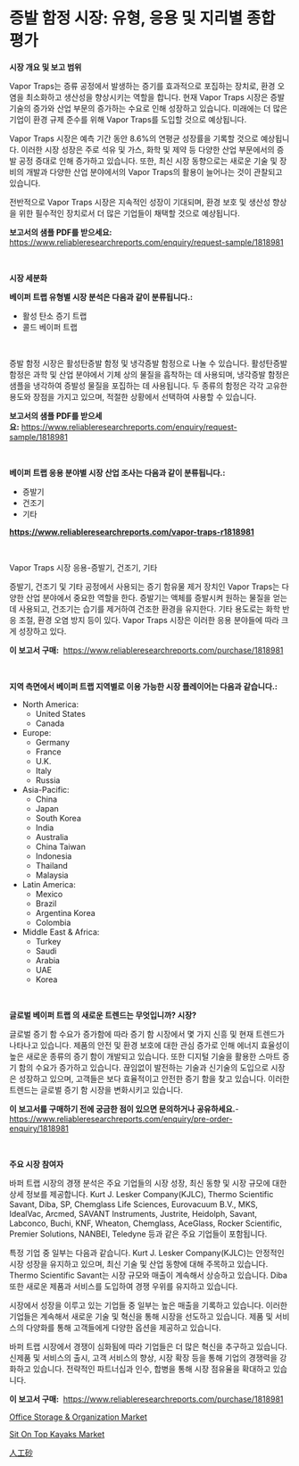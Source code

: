 <p><h1>증발 함정 시장: 유형, 응용 및 지리별 종합 평가</h1></p><p><strong>시장 개요 및 보고 범위</strong></p>
<p><p>Vapor Traps는 증류 공정에서 발생하는 증기를 효과적으로 포집하는 장치로, 환경 오염을 최소화하고 생산성을 향상시키는 역할을 합니다. 현재 Vapor Traps 시장은 증발 기술의 증가와 산업 부문의 증가하는 수요로 인해 성장하고 있습니다. 미래에는 더 많은 기업이 환경 규제 준수를 위해 Vapor Traps를 도입할 것으로 예상됩니다.</p><p>Vapor Traps 시장은 예측 기간 동안 8.6%의 연평균 성장률을 기록할 것으로 예상됩니다. 이러한 시장 성장은 주로 석유 및 가스, 화학 및 제약 등 다양한 산업 부문에서의 증발 공정 증대로 인해 증가하고 있습니다. 또한, 최신 시장 동향으로는 새로운 기술 및 장비의 개발과 다양한 산업 분야에서의 Vapor Traps의 활용이 늘어나는 것이 관찰되고 있습니다.</p><p>전반적으로 Vapor Traps 시장은 지속적인 성장이 기대되며, 환경 보호 및 생산성 향상을 위한 필수적인 장치로서 더 많은 기업들이 채택할 것으로 예상됩니다.</p></p>
<p><strong>보고서의 샘플 PDF를 받으세요:</strong> <a href="https://www.reliableresearchreports.com/enquiry/request-sample/1818981">https://www.reliableresearchreports.com/enquiry/request-sample/1818981</a></p>
<p>&nbsp;</p>
<p><strong>시장 세분화</strong></p>
<p><strong>베이퍼 트랩 유형별 시장 분석은 다음과 같이 분류됩니다.:</strong></p>
<p><ul><li>활성 탄소 증기 트랩</li><li>콜드 베이퍼 트랩</li></ul></p>
<p>&nbsp;</p>
<p><p>증발 함정 시장은 활성탄증발 함정 및 냉각증발 함정으로 나눌 수 있습니다. 활성탄증발 함정은 과학 및 산업 분야에서 기체 상의 물질을 흡착하는 데 사용되며, 냉각증발 함정은 샘플을 냉각하여 증발성 물질을 포집하는 데 사용됩니다. 두 종류의 함정은 각각 고유한 용도와 장점을 가지고 있으며, 적절한 상황에서 선택하여 사용할 수 있습니다.</p></p>
<p><strong>보고서의 샘플 PDF를 받으세요:</strong>&nbsp;<a href="https://www.reliableresearchreports.com/enquiry/request-sample/1818981">https://www.reliableresearchreports.com/enquiry/request-sample/1818981</a></p>
<p>&nbsp;</p>
<p><strong> 베이퍼 트랩 응용 분야별 시장 산업 조사는 다음과 같이 분류됩니다.:</strong></p>
<p><ul><li>증발기</li><li>건조기</li><li>기타</li></ul></p>
<p><strong><a href="https://www.reliableresearchreports.com/vapor-traps-r1818981">https://www.reliableresearchreports.com/vapor-traps-r1818981</a></strong></p>
<p>&nbsp;</p>
<p><p>Vapor Traps 시장 응용-증발기, 건조기, 기타</p><p>증발기, 건조기 및 기타 공정에서 사용되는 증기 함유물 제거 장치인 Vapor Traps는 다양한 산업 분야에서 중요한 역할을 한다. 증발기는 액체를 증발시켜 원하는 물질을 얻는 데 사용되고, 건조기는 습기를 제거하여 건조한 환경을 유지한다. 기타 용도로는 화학 반응 조절, 환경 오염 방지 등이 있다. Vapor Traps 시장은 이러한 응용 분야들에 따라 크게 성장하고 있다.</p></p>
<p><strong>이 보고서 구매:</strong>&nbsp; <a href="https://www.reliableresearchreports.com/purchase/1818981">https://www.reliableresearchreports.com/purchase/1818981</a></p>
<p>&nbsp;</p>
<p><strong>지역 측면에서 베이퍼 트랩 지역별로 이용 가능한 시장 플레이어는 다음과 같습니다.:</strong></p>
<p><ul>
    <li>
        North America:
        <ul>
            <li>United States</li>
            <li>Canada</li>
        </ul>
    </li>
    <li>
        Europe:
        <ul>
            <li>Germany</li>
            <li>France</li>
            <li>U.K.</li>
            <li>Italy</li>
            <li>Russia</li>
        </ul>
    </li>
    <li>
        Asia-Pacific:
        <ul>
            <li>China</li>
            <li>Japan</li>
            <li>South Korea</li>
            <li>India</li>
            <li>Australia</li>
            <li>China Taiwan</li>
            <li>Indonesia</li>
            <li>Thailand</li>
            <li>Malaysia</li>
        </ul>
    </li>
    <li>
        Latin America:
        <ul>
            <li>Mexico</li>
            <li>Brazil</li>
            <li>Argentina Korea</li>
            <li>Colombia</li>
        </ul>
    </li>
    <li>
        Middle East & Africa:
        <ul>
            <li>Turkey</li>
            <li>Saudi</li>
            <li>Arabia</li>
            <li>UAE</li>
            <li>Korea</li>
        </ul>
    </li>
    </ul></p>
<p>&nbsp;</p>
<p><strong>글로벌 베이퍼 트랩 의 새로운 트렌드는 무엇입니까? 시장?</strong></p>
<p><p>글로벌 증기 함 수요가 증가함에 따라 증기 함 시장에서 몇 가지 신흥 및 현재 트렌드가 나타나고 있습니다. 제품의 안전 및 환경 보호에 대한 관심 증가로 인해 에너지 효율성이 높은 새로운 종류의 증기 함이 개발되고 있습니다. 또한 디지털 기술을 활용한 스마트 증기 함의 수요가 증가하고 있습니다. 끊임없이 발전하는 기술과 신기술의 도입으로 시장은 성장하고 있으며, 고객들은 보다 효율적이고 안전한 증기 함을 찾고 있습니다. 이러한 트렌드는 글로벌 증기 함 시장을 변화시키고 있습니다.</p></p>
<p><strong>이 보고서를 구매하기 전에 궁금한 점이 있으면 문의하거나 공유하세요.</strong>- <a href="https://www.reliableresearchreports.com/enquiry/pre-order-enquiry/1818981">https://www.reliableresearchreports.com/enquiry/pre-order-enquiry/1818981</a></p>
<p>&nbsp;</p>
<p><strong>주요 시장 참여자</strong></p>
<p><p>바퍼 트랩 시장의 경쟁 분석은 주요 기업들의 시장 성장, 최신 동향 및 시장 규모에 대한 상세 정보를 제공합니다. Kurt J. Lesker Company(KJLC), Thermo Scientific Savant, Diba, SP, Chemglass Life Sciences, Eurovacuum B.V., MKS, IdealVac, Arcmed, SAVANT Instruments, Justrite, Heidolph, Savant, Labconco, Buchi, KNF, Wheaton, Chemglass, AceGlass, Rocker Scientific, Premier Solutions, NANBEI, Teledyne 등과 같은 주요 기업들이 포함됩니다.</p><p>특정 기업 중 일부는 다음과 같습니다. Kurt J. Lesker Company(KJLC)는 안정적인 시장 성장을 유지하고 있으며, 최신 기술 및 산업 동향에 대해 주목하고 있습니다. Thermo Scientific Savant는 시장 규모와 매출이 계속해서 상승하고 있습니다. Diba 또한 새로운 제품과 서비스를 도입하여 경쟁 우위를 유지하고 있습니다.</p><p>시장에서 성장을 이루고 있는 기업들 중 일부는 높은 매출을 기록하고 있습니다. 이러한 기업들은 계속해서 새로운 기술 및 혁신을 통해 시장을 선도하고 있습니다. 제품 및 서비스의 다양화를 통해 고객들에게 다양한 옵션을 제공하고 있습니다.</p><p>바퍼 트랩 시장에서 경쟁이 심화됨에 따라 기업들은 더 많은 혁신을 추구하고 있습니다. 신제품 및 서비스의 출시, 고객 서비스의 향상, 시장 확장 등을 통해 기업의 경쟁력을 강화하고 있습니다. 전략적인 파트너십과 인수, 합병을 통해 시장 점유율을 확대하고 있습니다.</p></p>
<p><strong>이 보고서 구매:</strong>&nbsp;&nbsp;<a href="https://www.reliableresearchreports.com/purchase/1818981">https://www.reliableresearchreports.com/purchase/1818981</a></p>
<p><p><a href="https://www.linkedin.com/pulse/office-storage-amp-organization-market-research-report-9chhe?trackingId=yYoSuLz27jnnUn%2FbJmb1JA%3D%3D">Office Storage & Organization Market</a></p><p><a href="https://www.linkedin.com/pulse/sit-top-kayaks-market-size-trends-complete-industry-overview-265ce?trackingId=0CWjFUsTXnYcuR%2FzIr8%2BLg%3D%3D">Sit On Top Kayaks Market</a></p><p><a href="https://github.com/zoetazuur/Market-Research-Report-List-1/blob/main/498977932193.md">人工砂</a></p></p>